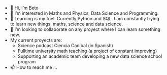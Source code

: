 - 👋 Hi, I’m Beto
- 👀 I’m interested in Maths and Physics, Data Science and Programming.
- 🌱 Learning is my fuel. Currently Python and SQL. I am constantly trying to learn new things, maths, science and data science.
- 💞️ I’m looking to collaborate on any proyect where I can learn something new.
- My current proyects are:
  - Science podcast Ciencia Caníbal (in Spanish)
  - Fulltime university math teaching (a project of constant improving)
  - Supporting an academic team developing a new data science school program
- 📫 How to reach me ...

<!---
HumbertoSantoyo/HumbertoSantoyo is a ✨ special ✨ repository because its `README.md` (this file) appears on your GitHub profile.
You can click the Preview link to take a look at your changes.
--->
